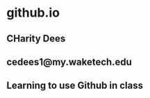 # github.io
<h2>CHarity Dees</h2>
<h2>cedees1@my.waketech.edu</h2>
<h2>Learning to use Github in class</h2>
